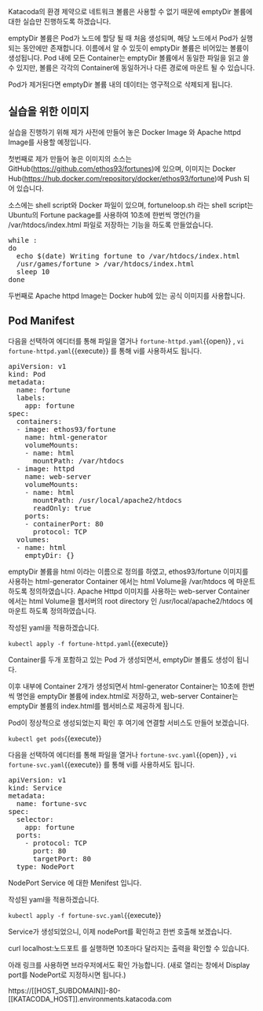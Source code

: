 Katacoda의 환경 제약으로 네트워크 볼륨은 사용할 수 없기 때문에 emptyDir 볼륨에 대한 실습만 진행하도록 하겠습니다.

emptyDir 볼륨은 Pod가 노드에 할당 될 때 처음 생성되며, 해당 노드에서 Pod가 실행되는 동안에만 존재합니다. 이름에서 알 수 있듯이 emptyDir 볼륨은 비어있는 볼륨이 생성됩니다. Pod 내에 모든 Container는 emptyDir 볼륨에서 동일한 파일을 읽고 쓸 수 있지만, 볼륨은 각각의 Container에 동일하거나 다른 경로에 마운트 될 수 있습니다.

Pod가 제거된다면 emptyDir 볼륨 내의 데이터는 영구적으로 삭제되게 됩니다.

## 실습을 위한 이미지

실습을 진행하기 위해 제가 사전에 만들어 놓은 Docker Image 와 Apache httpd Image를 사용할 예정입니다.

첫번째로 제가 만들어 놓은 이미지의 소스는 GitHub(https://github.com/ethos93/fortunes)에 있으며, 이미지는 Docker Hub(https://hub.docker.com/repository/docker/ethos93/fortune)에 Push 되어 있습니다.

소스에는 shell script와 Docker 파일이 있으며, fortuneloop.sh 라는 shell script는 Ubuntu의 Fortune package를 사용하여 10초에 한번씩 명언(?)을 /var/htdocs/index.html 파일로 저장하는 기능을 하도록 만들었습니다.

<pre class="file">
while :
do
  echo $(date) Writing fortune to /var/htdocs/index.html
  /usr/games/fortune > /var/htdocs/index.html
  sleep 10
done
</pre>


두번째로 Apache httpd Image는 Docker hub에 있는 공식 이미지를 사용합니다.

## Pod Manifest

다음을 선택하여 에디터를 통해 파일을 열거나 `fortune-httpd.yaml`{{open}} , `vi fortune-httpd.yaml`{{execute}} 를 통해 vi를 사용하셔도 됩니다.

<pre class="file" data-filename="fortune-httpd.yaml" data-target="replace">apiVersion: v1
kind: Pod
metadata:
  name: fortune
  labels:
    app: fortune
spec:
  containers:
  - image: ethos93/fortune
    name: html-generator
    volumeMounts:
    - name: html
      mountPath: /var/htdocs
  - image: httpd
    name: web-server
    volumeMounts:
    - name: html
      mountPath: /usr/local/apache2/htdocs
      readOnly: true
    ports:
    - containerPort: 80
      protocol: TCP
  volumes:
  - name: html
    emptyDir: {}
</pre>

emptyDir 볼륨을 html 이라는 이름으로 정의를 하였고, ethos93/fortune 이미지를 사용하는 html-generator Container 에서는 html Volume을 /var/htdocs 에 마운트 하도록 정의하였습니다.
Apache Httpd 이미지를 사용하는 web-server Container에서는 html Volume을 웹서버의 root directory 인 /usr/local/apache2/htdocs 에 마운트 하도록 정의하였습니다.

작성된 yaml을 적용하겠습니다.

`kubectl apply -f fortune-httpd.yaml`{{execute}}

Container를 두개 포함하고 있는 Pod 가 생성되면서, emptyDir 볼륨도 생성이 됩니다.

이후 내부에 Container 2개가 생성되면서 html-generator Container는 10초에 한번씩 명언을 emptyDir 볼륨에 index.html로 저장하고, web-server Container는 emptyDir 볼륨의 index.html를 웹서비스로 제공하게 됩니다.

Pod이 정상적으로 생성되었는지 확인 후 여기에 연결할 서비스도 만들어 보겠습니다.

`kubectl get pods`{{execute}}

다음을 선택하여 에디터를 통해 파일을 열거나 `fortune-svc.yaml`{{open}} , `vi fortune-svc.yaml`{{execute}} 를 통해 vi를 사용하셔도 됩니다.

<pre class="file" data-filename="fortune-svc.yaml" data-target="replace">apiVersion: v1
kind: Service
metadata:
  name: fortune-svc
spec:
  selector:
    app: fortune
  ports:
    - protocol: TCP
      port: 80
      targetPort: 80
  type: NodePort
</pre>

NodePort Service 에 대한 Menifest 입니다.

작성된 yaml을 적용하겠습니다.

`kubectl apply -f fortune-svc.yaml`{{execute}}

Service가 생성되었으니, 이제 nodePort를 확인하고 한번 호출해 보겠습니다.

curl localhost:노드포트 를 실행하면 10초마다 달라지는 출력을 확인할 수 있습니다.

아래 링크를 사용하면 브라우저에서도 확인 가능합니다. (새로 열리는 창에서 Display port를 NodePort로 지정하시면 됩니다.)

https://[[HOST_SUBDOMAIN]]-80-[[KATACODA_HOST]].environments.katacoda.com
